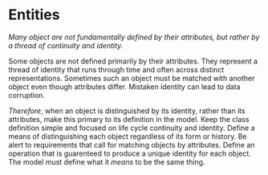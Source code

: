 # Entities

*Many object are not fundamentally defined by their attributes, but rather by a thread of continuity and identity.*

Some objects are not defined primarily by their attributes. They represent a thread of identity that runs through time and often across distinct representations. Sometimes such an object must be matched with another object even though attributes differ. Mistaken identity can lead to data corruption.

*Therefore*, when an object is distinguished by its identity, rather than its attributes, make this primary to its definition in the model. Keep the class definition simple and focused on life cycle continuity and identity. Define a means of distinguishing each object regardless of its form or history. Be alert to requirements that call for matching objects by attributes. Define an operation that is guarenteed to produce a unique identity for each object. The model must define what it *means* to be the same thing.